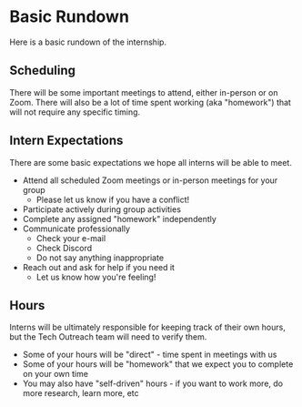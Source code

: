 # Basic Rundown
Here is a basic rundown of the internship.

## Scheduling
There will be some important meetings to attend, either in-person or on Zoom. There will also be a lot of time spent working (aka "homework") that will not require any specific timing.

## Intern Expectations
There are some basic expectations we hope all interns will be able to meet.

- Attend all scheduled Zoom meetings or in-person meetings for your group
  - Please let us know if you have a conflict!
- Participate actively during group activities
- Complete any assigned "homework" independently
- Communicate professionally
  - Check your e-mail
  - Check Discord
  - Do not say anything inappropriate
- Reach out and ask for help if you need it
  - Let us know how you're feeling!

## Hours
Interns will be ultimately responsible for keeping track of their own hours, but the Tech Outreach team will need to verify them.

- Some of your hours will be "direct" - time spent in meetings with us
- Some of your hours will be "homework" that we expect you to complete on your own time
- You may also have "self-driven" hours - if you want to work more, do more research, learn more, etc
